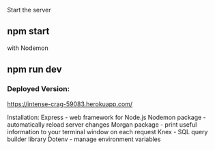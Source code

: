 Start the server
## npm start
with Nodemon
## npm run dev

### Deployed Version:
https://intense-crag-59083.herokuapp.com/

Installation:
Express - web framework for Node.js
Nodemon package - automatically reload server changes
Morgan package - print useful information to your terminal window on each request
Knex - SQL query builder library
Dotenv - manage environment variables